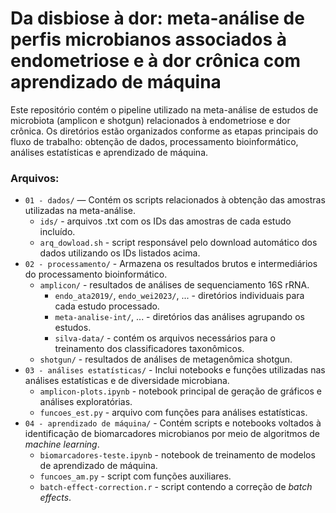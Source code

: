 # Da disbiose à dor: meta-análise de perfis microbianos associados à endometriose e à dor crônica com aprendizado de máquina

Este repositório contém o pipeline utilizado na meta-análise de estudos de microbiota (amplicon e shotgun) relacionados à endometriose e dor crônica. Os diretórios estão organizados conforme as etapas principais do fluxo de trabalho: obtenção de dados, processamento bioinformático, análises estatísticas e aprendizado de máquina.


### Arquivos:

- ```01 - dados/``` — Contém os scripts relacionados à obtenção das amostras utilizadas na meta-análise.
    - ```ids/``` - arquivos .txt com os IDs das amostras de cada estudo incluído.
    - ```arq_dowload.sh``` - script responsável pelo download automático dos dados utilizando os IDs listados acima.
- ```02 - processamento/``` - Armazena os resultados brutos e intermediários do processamento bioinformático.
    - ```amplicon/``` - resultados de análises de sequenciamento 16S rRNA.
        - ```endo_ata2019/```, ```endo_wei2023/```, ... - diretórios individuais para cada estudo processado.
        - ```meta-analise-int/```, ... - diretórios das análises agrupando os estudos.
        - ```silva-data/``` - contém os arquivos necessários para o treinamento dos classificadores taxonômicos.
    - ```shotgun/``` - resultados de análises de metagenômica shotgun.
- ```03 - análises estatísticas/``` - Inclui notebooks e funções utilizadas nas análises estatísticas e de diversidade microbiana.
    - ```amplicon-plots.ipynb``` - notebook principal de geração de gráficos e análises exploratórias.
    - ```funcoes_est.py``` - arquivo com funções para análises estatísticas.
- ```04 - aprendizado de máquina/``` - Contém scripts e notebooks voltados à identificação de biomarcadores microbianos por meio de algoritmos de *machine learning*.
  - ```biomarcadores-teste.ipynb``` - notebook de treinamento de modelos de aprendizado de máquina.
  - ```funcoes_am.py``` - script com funções auxiliares.
  - ```batch-effect-correction.r``` - script contendo a correção de *batch effects*.
